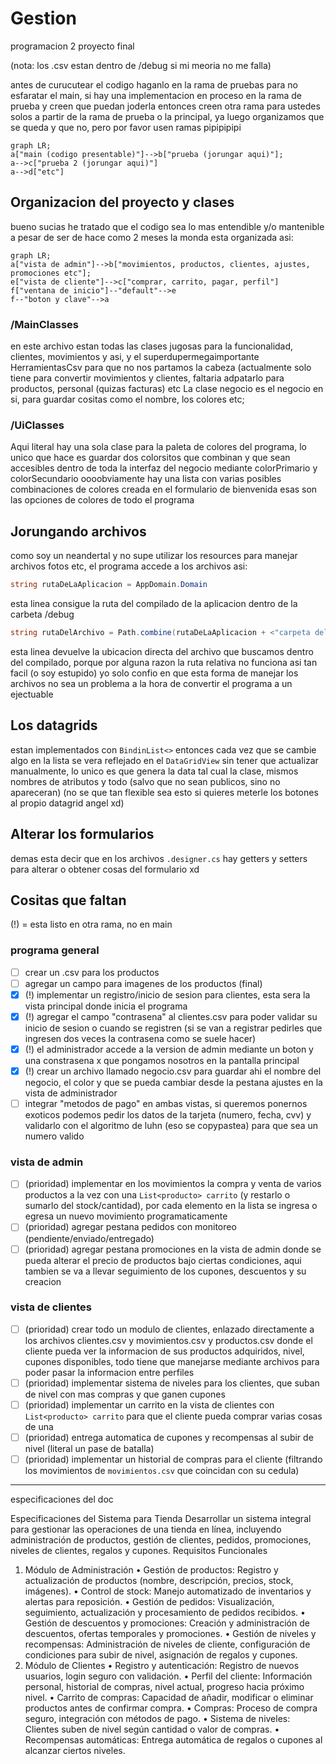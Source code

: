 # Gestion
programacion 2 proyecto final

(nota: los .csv estan dentro de /debug si mi meoria no me falla)

antes de curucutear el codigo haganlo en la rama de pruebas para no esfaratar el main,
si hay una implementacion en proceso en la rama de prueba y creen que puedan joderla entonces
creen otra rama para ustedes solos a partir de la rama de prueba o la principal, ya luego organizamos 
que se queda y que no, pero por favor usen ramas pipipipipi

```mermaid
graph LR;
a["main (codigo presentable)"]-->b["prueba (jorungar aqui)"];
a-->c["prueba 2 (jorungar aqui)"]
a-->d["etc"]
```

## Organizacion del proyecto y clases
bueno sucias he tratado que el codigo sea lo mas entendible y/o mantenible a pesar de ser de hace como 2 meses
la monda esta organizada asi:

```mermaid
graph LR;
a["vista de admin"]-->b["movimientos, productos, clientes, ajustes, promociones etc"];
e["vista de cliente"]-->c["comprar, carrito, pagar, perfil"]
f["ventana de inicio"]--"default"-->e
f--"boton y clave"-->a
```

### /MainClasses
en este archivo estan todas las clases jugosas para la funcionalidad, clientes, movimientos y asi, y el
superdupermegaimportante HerramientasCsv para que no nos partamos la cabeza (actualmente solo tiene para
convertir movimientos y clientes, faltaria adpatarlo para productos, personal (quizas facturas) etc
La clase negocio es el negocio en si, para guardar cositas como el nombre, los colores etc;

### /UiClasses
Aqui literal hay una sola clase para la paleta de colores del programa, lo unico que hace es guardar dos
colorsitos que combinan y que sean accesibles dentro de toda la interfaz del negocio mediante colorPrimario
y colorSecundario
oooobviamente hay una lista con varias posibles combinaciones de colores creada en el formulario de bienvenida
esas son las opciones de colores de todo el programa

## Jorungando archivos
como soy un neandertal y no supe utilizar los resources para manejar archivos fotos etc, el programa accede a los archivos asi:
```C#
string rutaDeLaAplicacion = AppDomain.Domain
```
esta linea consigue la ruta del compilado de la aplicacion dentro de la carbeta /debug

```C#
string rutaDelArchivo = Path.combine(rutaDeLaAplicacion + <"carpeta del archivo"> + <"nombre del archivo">)
```
esta linea devuelve la ubicacion directa del archivo que buscamos dentro del compilado, porque por alguna razon la ruta relativa no funciona asi tan facil (o soy estupido)
yo solo confio en que esta forma de manejar los archivos no sea un problema a la hora de convertir el programa a un ejectuable

## Los datagrids
estan implementados con `BindinList<>` entonces cada vez que se cambie algo en la lista se vera reflejado en el `DataGridView`
sin tener que actualizar manualmente, lo unico es que genera la data tal cual la clase, mismos nombres de atributos y todo (salvo que no sean publicos, sino no apareceran)
(no se que tan flexible sea esto si quieres meterle los botones al propio datagrid angel xd)

## Alterar los formularios
demas esta decir que en los archivos `.designer.cs` hay getters y setters para alterar o obtener cosas del formulario xd

## Cositas que faltan
(!) = esta listo en otra rama, no en main

### programa general
- [ ] crear un .csv para los productos
- [ ] agregar un campo para imagenes de los productos (final)
- [x] (!) implementar un registro/inicio de sesion para clientes, esta sera la vista principal donde inicia el programa
- [x] (!) agregar el campo "contrasena" al clientes.csv para poder validar su inicio de sesion o cuando se registren (si se van a registrar pedirles que ingresen dos veces la contrasena como se suele hacer)
- [x] (!) el administrador accede a la version de admin mediante un boton y una constrasena x que pongamos nosotros en la pantalla principal
- [x] (!) crear un archivo llamado negocio.csv para guardar ahi el nombre del negocio, el color y que se pueda cambiar desde la pestana ajustes en la vista de administrador
- [ ] integrar "metodos de pago" en ambas vistas, si queremos ponernos exoticos podemos pedir los datos de la tarjeta (numero, fecha, cvv) y validarlo con el algoritmo de luhn (eso se copypastea) para que sea un numero valido

### vista de admin
- [ ] (prioridad) implementar en los movimientos la compra y venta de varios productos a la vez con una ` List<producto> carrito ` (y restarlo o sumarlo del stock/cantidad), por cada elemento en la lista se ingresa o egresa un nuevo movimiento programaticamente
- [ ] (prioridad) agregar pestana pedidos con monitoreo (pendiente/enviado/entregado)
- [ ] (prioridad) agregar pestana promociones en la vista de admin donde se pueda alterar el precio de productos bajo ciertas condiciones, aqui tambien se va a llevar seguimiento de los cupones, descuentos y su creacion

### vista de clientes
- [ ] (prioridad) crear todo un modulo de clientes, enlazado directamente a los archivos clientes.csv y movimientos.csv y productos.csv donde el cliente pueda ver la informacion de sus productos adquiridos, nivel, cupones disponibles, todo tiene que manejarse mediante archivos para poder pasar la informacion entre perfiles
- [ ] (prioridad) implementar sistema de niveles para los clientes, que suban de nivel con mas compras y que ganen cupones
- [ ] (prioridad) implementar un carrito en la vista de clientes con `List<producto> carrito` para que el cliente pueda comprar varias cosas de una
- [ ] (prioridad) entrega automatica de cupones y recompensas al subir de nivel (literal un pase de batalla)
- [ ] (prioridad) implementar un historial de compras para el cliente (filtrando los movimientos de `movimientos.csv` que coincidan con su cedula)

---
especificaciones del doc

Especificaciones del Sistema para Tienda 
Desarrollar un sistema integral para gestionar las operaciones de una tienda en línea, incluyendo administración de productos, gestión de clientes, pedidos, promociones, niveles de clientes, regalos y cupones.
Requisitos Funcionales
1. Módulo de Administración
•	Gestión de productos: Registro y actualización de productos (nombre, descripción, precios, stock, imágenes).
•	Control de stock: Manejo automatizado de inventarios y alertas para reposición.
•	Gestión de pedidos: Visualización, seguimiento, actualización y procesamiento de pedidos recibidos.
•	Gestión de descuentos y promociones: Creación y administración de descuentos, ofertas temporales y promociones.
•	Gestión de niveles y recompensas: Administración de niveles de cliente, configuración de condiciones para subir de nivel, asignación de regalos y cupones.
2. Módulo de Clientes
•	Registro y autenticación: Registro de nuevos usuarios, login seguro con validación.
•	Perfil del cliente: Información personal, historial de compras, nivel actual, progreso hacia próximo nivel.
•	Carrito de compras: Capacidad de añadir, modificar o eliminar productos antes de confirmar compra.
•	Compras: Proceso de compra seguro, integración con métodos de pago.
•	Sistema de niveles: Clientes suben de nivel según cantidad o valor de compras.
•	Recompensas automáticas: Entrega automática de regalos o cupones al alcanzar ciertos niveles.




